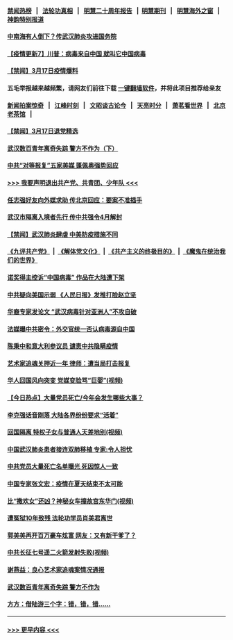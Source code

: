 #### [禁闻热榜](热点新闻.md?=0)  &nbsp;&nbsp;|&nbsp;&nbsp; [法轮功真相](https://github.com/gfw-breaker/truth/blob/master/README.md?=0) &nbsp;&nbsp;|&nbsp;&nbsp; [明慧二十周年报告](https://github.com/gfw-breaker/mh-reports/blob/master/README.md?=0) &nbsp;&nbsp;|&nbsp;&nbsp;[明慧期刊](https://github.com/gfw-breaker/mh-qikan) &nbsp;&nbsp;|&nbsp;&nbsp; [明慧海外之窗](https://github.com/gfw-breaker/mh-news/blob/master/README.md?=0) &nbsp;&nbsp;|&nbsp;&nbsp; [神韵特别报道](https://github.com/gfw-breaker/mh-news/blob/master/shenyun.md?=0)
#### [中南海有人倒下？传武汉肺炎攻进国务院](../pages/prog204/a102801998.md?t=03181131) 
#### [【疫情更新7】川普：病毒来自中国 就叫它中国病毒](../pages/prog204/a102801131.md?t=03181131) 
#### [【禁闻】3月17日疫情爆料](../pages/prog204/a102801840.md?t=03181131) 
#### 五毛举报越来越频繁，请网友们前往下载 [一键翻墙软件](https://github.com/gfw-breaker/ssr-accounts)，并将此项目推荐给亲友
#### [新闻拍案惊奇](https://github.com/gfw-breaker/banned-news/blob/master/pages/link4.md) &nbsp;&nbsp;|&nbsp;&nbsp; [江峰时刻](https://github.com/gfw-breaker/banned-news/blob/master/pages/link4.md) &nbsp;&nbsp;|&nbsp;&nbsp; [文昭谈古论今](https://github.com/gfw-breaker/banned-news/blob/master/pages/link4.md) &nbsp;&nbsp;|&nbsp;&nbsp; [天亮时分](https://github.com/gfw-breaker/banned-news/blob/master/pages/link4.md) &nbsp;&nbsp;|&nbsp;&nbsp; [萧茗看世界](https://github.com/gfw-breaker/banned-news/blob/master/pages/link4.md) &nbsp;&nbsp;|&nbsp;&nbsp; [北京老茶馆](https://github.com/gfw-breaker/banned-news/blob/master/pages/link4.md) &nbsp;&nbsp;|&nbsp;&nbsp; 
#### [【禁闻】3月17日退党精选](../pages/prog204/a102801847.md?t=03181131) 
#### [武汉数百青年离奇失踪 警方不作为（下）](../pages/prog204/a102801827.md?t=03181131) 
#### [中共“对等报复”五家美媒 蓬佩奥强势回应](../pages/prog204/a102801797.md?t=03181131) 
#### [>>> 我要声明退出共产党、共青团、少年队 <<<](https://github.com/begood0513/goodnews/blob/master/quit/letter.md) 
#### [任志强好友向外媒求助 传北京回应：要案不准插手](../pages/prog204/a102801802.md?t=03181131) 
#### [武汉市隔离入境者先行 传中共强令4月解封](../pages/prog204/a102801737.md?t=03181131) 
#### [【禁闻】武汉肺炎肆虐 中美防疫措施不同](../pages/prog204/a102801750.md?t=03181131) 
#### [《九评共产党》](https://github.com/begood0513/9ping.md/blob/master/README.md) &nbsp;|&nbsp; [《解体党文化》](../../../../jtdwh.md/blob/master/README.md)  &nbsp;|&nbsp; [《共产主义的终极目的》](../../../../gczydzjmd.md/blob/master/README.md) &nbsp;|&nbsp; [《魔鬼在统治我们的世界》](../../../../mgztzwmdsj.md/blob/master/README.md) 
#### [诺奖得主控诉“中国病毒” 作品在大陆遭下架](../pages/prog204/a102801714.md?t=03181131) 
#### [中共疑向美国示弱 《人民日报》发推打脸赵立坚](../pages/prog204/a102801748.md?t=03181131) 
#### [华裔专家发论文 “武汉病毒针对亚洲人”不攻自破](../pages/prog204/a102801713.md?t=03181131) 
#### [法媒曝中共密令：外交官统一否认病毒源自中国](../pages/prog204/a102801684.md?t=03181131) 
#### [陈秉中和意大利参议员 谴责中共隐瞒疫情](../pages/prog204/a102801663.md?t=03181131) 
#### [艺术家追魂关押近一年 律师：遭当局打击报复](../pages/prog204/a102801515.md?t=03181131) 
#### [华人回国风向突变 党媒变脸骂“巨婴”(视频)](../pages/prog204/a102801518.md?t=03181131) 
#### [【今日热点】大量党员死亡/今年会发生哪些大事？](../pages/prog204/a102801445.md?t=03181131) 
#### [李克强话音刚落 大陆各界纷纷要求“活着”](../pages/prog204/a102801449.md?t=03181131) 
#### [回国隔离 特权子女与普通人天差地别(视频)](../pages/prog204/a102801450.md?t=03181131) 
#### [中国武汉肺炎患者接连双肺移植 专家:令人担忧](../pages/prog204/a102801466.md?t=03181131) 
#### [中共党员大量死亡名单曝光 死因惊人一致](../pages/prog204/a102801373.md?t=03181131) 
#### [中国专家张文宏：疫情在夏天结束不太可能](../pages/prog204/a102801381.md?t=03181131) 
#### [比“撒欢女”还凶？神秘女车撞故宫东华门(视频)](../pages/prog204/a102801365.md?t=03181131) 
#### [遭冤狱10年致残 法轮功学员肖美君离世](../pages/prog204/a102801324.md?t=03181131) 
#### [郭美美再开百万豪车炫富 网友：又有新干爹了？](../pages/prog204/a102801268.md?t=03181131) 
#### [中共长征七号遥二火箭发射失败(视频)](../pages/prog204/a102801226.md?t=03181131) 
#### [谢燕益：良心艺术家追魂案情况通报](../pages/prog204/a102801218.md?t=03181131) 
#### [武汉数百青年离奇失踪 警方不作为](../pages/prog204/a102801060.md?t=03181131) 
#### [方方：借陆游三个字：错，错，错……](../pages/prog204/a102801188.md?t=03181131) 

----
#### [ >>> 更早内容 <<< ](../indexes/prog204-earlier.md)

